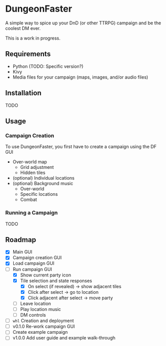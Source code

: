 # DungeonFaster
A simple way to spice up your DnD (or other TTRPG) campaign and be the coolest DM ever.

This is a work in progress. 

## Requirements
- Python (TODO: Specific version?)
- Kivy
- Media files for your campaign (maps, images, and/or audio files)

## Installation
TODO

## Usage
### Campaign Creation
To use DungeonFaster, you first have to create a campaign using the DF GUI
- Over-world map
  - Grid adjustment
  - Hidden tiles
- (optional) Individual locations
- (optional) Background music 
  - Over-world
  - Specific locations
  - Combat

### Running a Campaign
TODO

## Roadmap
- [x] Main GUI
- [x] Campaign creation GUI
- [x] Load campaign GUI
- [ ] Run campaign GUI
  - [x] Show current party icon
  - [x] Tile selection and state responses
    - [x] On select (if revealed) -> show adjacent tiles
    - [x] Click after select -> go to location
    - [x] Click adjacent after select -> move party
  - [ ] Leave location
  - [ ] Play location music
  - [ ] DM controls
- [ ] `whl` Creation and deployment
- [ ] v0.1.0 Re-work campaign GUI
- [ ] Create example campaign
- [ ] v1.0.0 Add user guide and example walk-through
